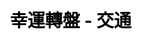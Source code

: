 ---
title: 幸運轉盤 - 交通
layout: lucky_wheel/lucky_wheel_general
description: 今天怎麽出行呢，讓幸運轉盤替你選一個。
js: ["js/game/lucky_wheel/lucky_wheel_general.js"]
css: ["css/game/lucky_wheel/lucky_wheel.css"]
---